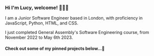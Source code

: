 ### Hi I'm Lucy, welcome! 👩🏻‍💻

I am a Junior Software Engineer based in London, with proficiency in JavaScript, Python, HTML, and CSS.

I just completed General Assembly's Software Engineering course, from November 2022 to May 6th 2023.

#### Check out some of my pinned projects below...🌱 

